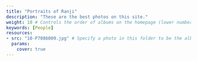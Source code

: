```yaml
---
title: "Portraits of Ranji"
description: "These are the best photos on this site."
weight: 10 # Controls the order of albums on the homepage (lower number appears first)
keywords: [People]
resources:
- src: "10-P7086009.jpg" # Specify a photo in this folder to be the album cover
  params:
    cover: true
---
```

